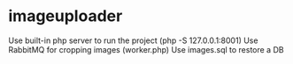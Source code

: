 # imageuploader
Use built-in php server to run the project (php -S 127.0.0.1:8001) 
Use RabbitMQ for cropping images (worker.php)
Use images.sql to restore a DB

